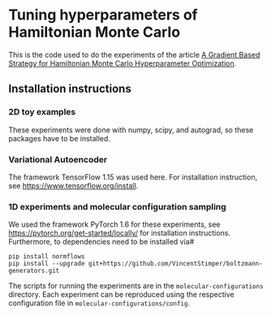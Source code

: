# Tuning hyperparameters of Hamiltonian Monte Carlo

This is the code used to do the experiments of the article [A Gradient Based Strategy for Hamiltonian Monte Carlo
Hyperparameter Optimization](https://proceedings.mlr.press/v139/campbell21a.html). 

## Installation instructions

### 2D toy examples

These experiments were done with numpy, scipy, and autograd, so these packages have to be installed.

### Variational Autoencoder

The framework TensorFlow 1.15 was used here. For installation instruction, see https://www.tensorflow.org/install.

### 1D experiments and molecular configuration sampling

We used the framework PyTorch 1.6 for these experiments, see  https://pytorch.org/get-started/locally/ for installation
instructions. Furthermore, to dependencies need to be installed via#

```
pip install normflows
pip install --upgrade git+https://github.com/VincentStimper/boltzmann-generators.git
```

The scripts for running the experiments are in the `molecular-configurations` directory. Each experiment can be
reproduced using the respective configuration file in `molecular-configurations/config`.